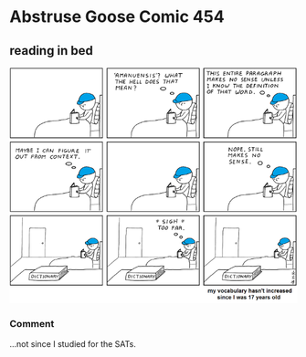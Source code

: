 # Abstruse Goose Comic 454
## reading in bed

![image](comics/i_only_need_500_words_for_most_of_my_conversations_anyway.png)
### Comment
...not since I studied for the SATs.
